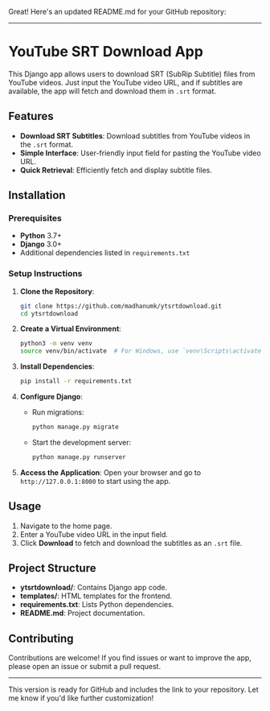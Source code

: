 Great! Here's an updated README.md for your GitHub repository:

---

# YouTube SRT Download App

This Django app allows users to download SRT (SubRip Subtitle) files from YouTube videos. Just input the YouTube video URL, and if subtitles are available, the app will fetch and download them in `.srt` format.

## Features

- **Download SRT Subtitles**: Download subtitles from YouTube videos in the `.srt` format.
- **Simple Interface**: User-friendly input field for pasting the YouTube video URL.
- **Quick Retrieval**: Efficiently fetch and display subtitle files.

## Installation

### Prerequisites

- **Python** 3.7+
- **Django** 3.0+
- Additional dependencies listed in `requirements.txt`

### Setup Instructions

1. **Clone the Repository**:
    ```bash
    git clone https://github.com/madhanumk/ytsrtdownload.git
    cd ytsrtdownload
    ```

2. **Create a Virtual Environment**:
    ```bash
    python3 -m venv venv
    source venv/bin/activate  # For Windows, use `venv\Scripts\activate`
    ```

3. **Install Dependencies**:
    ```bash
    pip install -r requirements.txt
    ```

4. **Configure Django**:
    - Run migrations:
      ```bash
      python manage.py migrate
      ```
    - Start the development server:
      ```bash
      python manage.py runserver
      ```

5. **Access the Application**:
    Open your browser and go to `http://127.0.0.1:8000` to start using the app.

## Usage

1. Navigate to the home page.
2. Enter a YouTube video URL in the input field.
3. Click **Download** to fetch and download the subtitles as an `.srt` file.

## Project Structure

- **ytsrtdownload/**: Contains Django app code.
- **templates/**: HTML templates for the frontend.
- **requirements.txt**: Lists Python dependencies.
- **README.md**: Project documentation.

## Contributing

Contributions are welcome! If you find issues or want to improve the app, please open an issue or submit a pull request.


---

This version is ready for GitHub and includes the link to your repository. Let me know if you'd like further customization!
